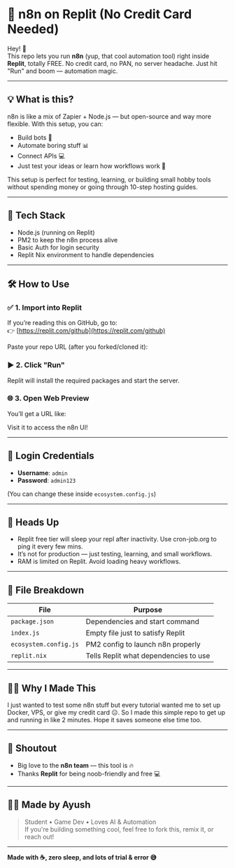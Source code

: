 # 🚀 n8n on Replit (No Credit Card Needed)

Hey! 👋  
This repo lets you run **n8n** (yup, that cool automation tool) right inside **Replit**, totally FREE. No credit card, no PAN, no server headache. Just hit "Run" and boom — automation magic.

---

## 💡 What is this?

n8n is like a mix of Zapier + Node.js — but open-source and way more flexible. With this setup, you can:

- Build bots 🤖
- Automate boring stuff 📊
- Connect APIs 💻
- Just test your ideas or learn how workflows work 🚀

This setup is perfect for testing, learning, or building small hobby tools without spending money or going through 10-step hosting guides.

---

## 🧰 Tech Stack

- Node.js (running on Replit)
- PM2 to keep the n8n process alive
- Basic Auth for login security
- Replit Nix environment to handle dependencies

---

## 🛠 How to Use

### ✅ 1. Import into Replit
If you’re reading this on GitHub, go to:  
👉 [https://replit.com/github](https://replit.com/github)

Paste your repo URL (after you forked/cloned it):  


### ▶️ 2. Click "Run"
Replit will install the required packages and start the server.

### 🌐 3. Open Web Preview
You’ll get a URL like:  

Visit it to access the n8n UI!

---

## 🔐 Login Credentials

- **Username**: `admin`  
- **Password**: `admin123`

(You can change these inside `ecosystem.config.js`)

---

## 🧠 Heads Up

- Replit free tier will sleep your repl after inactivity. Use cron-job.org to ping it every few mins.
- It’s not for production — just testing, learning, and small workflows.
- RAM is limited on Replit. Avoid loading heavy workflows.

---

## 📂 File Breakdown

| File                  | Purpose                                |
|-----------------------|----------------------------------------|
| `package.json`        | Dependencies and start command         |
| `index.js`            | Empty file just to satisfy Replit      |
| `ecosystem.config.js` | PM2 config to launch n8n properly      |
| `replit.nix`          | Tells Replit what dependencies to use  |

---

## 🙋‍♂️ Why I Made This

I just wanted to test some n8n stuff but every tutorial wanted me to set up Docker, VPS, or give my credit card 😑. So I made this simple repo to get up and running in like 2 minutes. Hope it saves someone else time too.

---

## 📢 Shoutout

- Big love to the **n8n team** — this tool is 🔥  
- Thanks **Replit** for being noob-friendly and free 💻

---

## 🧑‍💻 Made by Ayush

> Student • Game Dev • Loves AI & Automation  
> If you're building something cool, feel free to fork this, remix it, or reach out!

---

**Made with ☕, zero sleep, and lots of trial & error 😅**
